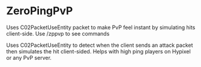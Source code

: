 # ZeroPingPvP
Uses C02PacketUseEntity packet to make PvP feel instant by simulating hits client-side.
Use /zppvp to see commands

Uses C02PacketUseEntity to detect when the client sends an attack packet then simulates the hit client-sided.
Helps with high ping players on Hypixel or any PvP server.
